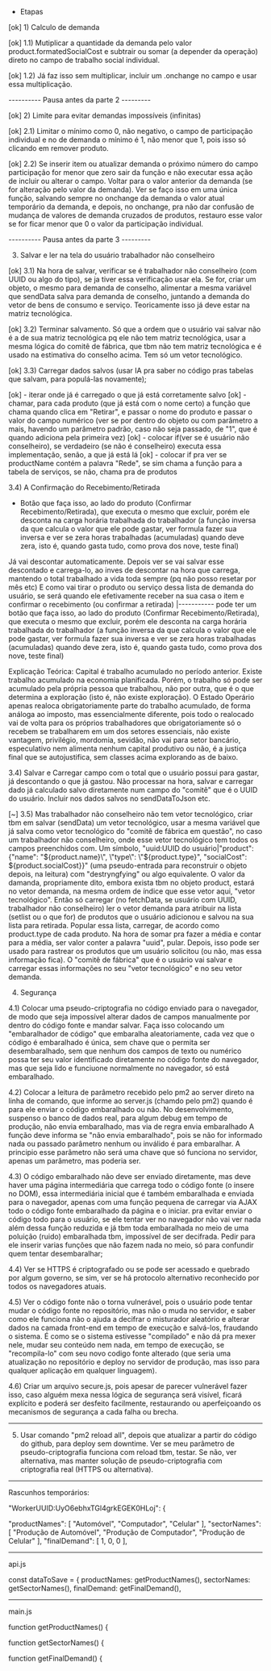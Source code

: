 - Etapas

[ok] 1) Calculo de demanda

[ok] 1.1) Mutiplicar a quantidade da demanda pelo valor product.formatedSocialCost e subtrair ou somar (a depender da operação) direto no campo de trabalho social individual.

[ok] 1.2) Já faz isso sem multiplicar, incluir um .onchange no campo e usar essa multiplicação.

---------- Pausa antes da parte 2 ---------

[ok] 2) Limite para evitar demandas impossíveis (infinitas)

[ok] 2.1) Limitar o mínimo como 0, não negativo, o campo de participação individual e no de demanda o mínimo é 1, não menor que 1, pois isso só clicando em remover produto.

[ok] 2.2) Se inserir item ou atualizar demanda o próximo número do campo participação for menor que zero sair da função e não executar essa ação de incluir ou alterar o campo. Voltar para o valor anterior da demanda (se for alteração pelo valor da demanda). Ver se faço isso em uma única função, salvando sempre no onchange da demanda o valor atual temporário da demanda, e depois, no onchange, pra não dar confusão de mudança de valores de demanda cruzados de produtos, restauro esse valor se for ficar menor que 0 o valor da participação individual.

---------- Pausa antes da parte 3 ---------

3) Salvar e ler na tela do usuário trabalhador não conselheiro

[ok] 3.1) Na hora de salvar, verificar se é trabalhador não conselheiro (com UUID ou algo do tipo), se ja tiver essa verificação usar ela. Se for, criar um objeto, o mesmo para demanda de conselho, alimentar a mesma variável que sendData salva para demanda de conselho, juntando a demanda do vetor de bens de consumo e serviço. Teoricamente isso já deve estar na matriz tecnológica.

[ok] 3.2) Terminar salvamento. Só que a ordem que o usuário vai salvar não é a de sua matriz tecnológica pq ele não tem matriz tecnológica, usar a mesma lógica do comitê de fábrica, que tbm não tem matriz tecnológica e é usado na estimativa do conselho acima. Tem só um vetor tecnológico.

[ok] 3.3)  Carregar dados salvos (usar IA pra saber no código pras tabelas que salvam, para populá-las novamente);

[ok] - iterar onde já é carregado o que já está corretamente salvo
[ok] - chamar, para cada produto (que já está com o nome certo) a função que chama quando clica em "Retirar", e passar o nome do produto e passar o valor do campo numérico (ver se por dentro do objeto ou com parâmetro a mais, havendo um parâmetro padrão, caso não seja passado, de "1", que é quando adiciona pela primeira vez)
[ok] - colocar if(ver se é usuário não conselheiro), se verdadeiro (se não é conselheiro) executa essa implementação, senão, a que já está lá
[ok] - colocar if pra ver se productName contém a palavra "Rede", se sim chama a função para a tabela de serviços, se não, chama pra de produtos

3.4) A Confirmação do Recebimento/Retirada

- Botão que faça isso, ao lado do produto (Confirmar Recebimento/Retirada), que executa o mesmo que excluir, porém ele desconta na carga horária trabalhada do trabalhador (a função inversa da que calcula o valor que ele pode gastar, ver formula fazer sua inversa e ver se zera horas trabalhadas (acumuladas) quando deve zera, isto é, quando gasta tudo, como prova dos nove, teste final) 

Já vai descontar automaticamente.
Depois ver se vai salvar esse descontado e carrega-lo, ao inves de descontar na hora que carrega, mantendo o total trabalhado a vida toda sempre (pq não posso resetar por mês etc)
E como vai tirar o produto ou serviço dessa lista de demanda do usuário, se será quando ele efetivamente receber na sua casa o item e confirmar o recebimento (ou confirmar a retirada)
        |----------- pode ter um botão que faça isso, ao lado do produto (Confirmar Recebimento/Retirada), que executa o mesmo que excluir, porém ele desconta na carga horária trabalhada do trabalhador (a função inversa da que calcula o valor que ele pode gastar, ver formula fazer sua inversa e ver se zera horas trabalhadas (acumuladas) quando deve zera, isto é, quando gasta tudo, como prova dos nove, teste final)

Explicação Teórica:
Capital é trabalho acumulado no período anterior.
Existe trabalho acumulado na economia planificada.
Porém, o trabalho só pode ser acumulado pela própria pessoa que trabalhou, não por outra, que é o que determina a exploração (isto é, não existe exploração).
O Estado Operário apenas realoca obrigatoriamente parte do trabalho acumulado, de forma análoga ao imposto, mas essencialmente diferente, pois todo o realocado vai de volta para os próprios trabalhadores que obrigatoriamente só o recebem se trabalharem em um dos setores essenciais, não existe vantagem, privilégio, mordomia, sevidão, não vai para setor bancário, especulativo nem alimenta nenhum capital produtivo ou não, é a justiça final que se autojustifica, sem classes acima explorando as de baixo.


3.4) Salvar e Carregar campo com o total que o usuário possui para gastar, já descontando o que já gastou. Não processar na hora, salvar e carregar dado já calculado salvo diretamente num campo do "comitê" que é o UUID do usuário. Incluir nos dados salvos no sendDataToJson etc.

[~] 3.5) Mas trabalhador não conselheiro não tem vetor tecnológico, criar tbm em salvar (sendData) um vetor tecnológico, usar a mesma variável que já salva como vetor tecnológico do "comitê de fábrica em questão", no caso um trabalhador não conselheiro, onde esse vetor tecnológico tem todos os campos preenchidos com. Um símbolo, "uuid:UUID do usuário|\"product\":{\"name\": \"${product.name}\", \"type\": \"${product.type}\", \"socialCost\": ${product.socialCost}}" (uma pseudo-entrada para reconstruir o objeto depois, na leitura) com "destryngfying" ou algo equivalente.  O valor da damanda, propriamente dito, embora exista tbm no objeto product, estará no vetor demanda, na mesma ordem de índice que esse vetor aqui, "vetor tecnológico". Então só carregar (no fetchData, se usuário com UUID, trabalhador não conselheiro) ler o vetor demanda para atribuir na lista (setlist ou o que for) de produtos que o usuário adicionou e salvou na sua lista para retirada. Popular essa lista, carregar, de acordo como product.type de cada produto.  Na hora de somar pra fazer a média e contar para a média, ser valor conter a palavra "uuid", pular. Depois, isso pode ser usado para rastrear os produtos que um usuário solicitou (ou não, mas essa informação fica). O "comitê de fábrica" que é o usuário vai salvar e carregar essas informações no seu "vetor tecnológico" e no seu vetor demanda.


4) Segurança

4.1) Colocar uma pseudo-criptografia no código enviado para o navegador, de modo que seja impossível alterar dados de campos manualmente por dentro do código fonte e mandar salvar.
Faça isso colocando um "embaralhador de código" que embaralha aleatoriamente, cada vez que o código é embaralhado é única, sem chave que o permita ser desembaralhado, sem que nenhum dos campos de texto ou numérico possa ter seu valor identificado diretamente no código fonte do navegador,
mas que seja lido e funciuone normalmente no navegador, só está embaralhado.

4.2) Colocar a leitura de parâmetro recebido pelo pm2 ao server direto na linha de comando, que informe ao server.js (chamdo pelo pm2) quando é para ele enviar o código embaralhado ou não.
No desenvolvimento, suspenso o banco de dados real, para algum debug em tempo de produção, não envia embaralhado, mas via de regra envia embaralhado
A função deve informa se "não envia embaralhado", pois se não for informado nada ou passado parâmetro nenhum ou inválido é para embaralhar.
A principio esse parâmetro não será uma chave que só funciona no servidor, apenas um parâmetro, mas poderia ser.

4.3) O código embaralhado não deve ser enviado diretamente, mas deve haver uma página intermediária que carrega todo o código fonte (o insere no DOM), essa intermediária inicial que é também embaralhada e enviada para o navegador, apenas com uma função pequena de carregar via AJAX todo o código fonte embaralhado da página e o iniciar.
pra evitar enviar o código todo para o usuário, se ele tentar ver no navegador não vai ver nada além dessa função reduzida e já tbm toda embaralhada no meio de uma poluição (ruido) embaralhada tbm, impossível de ser decifrada.
Pedir para ele inserir varias funções que não fazem nada no meio, só para confundir quem tentar desembaralhar;

4.4) Ver se HTTPS é criptografado ou se pode ser acessado e quebrado por algum governo, se sim, ver se há protocolo alternativo reconhecido por todos os navegadores atuais.

4.5) Ver o código fonte não o torna vulnerável, pois o usuário pode tentar mudar o código fonte no repositório, mas não o muda no servidor, e saber como ele funciona não o ajuda a decifrar o misturador aleatório e alterar dados na camada front-end em tempo de execução e salvá-los, fraudando o sistema.
É como se o sistema estivesse "compilado" e não dá pra mexer nele, mudar seu conteúdo nem nada, em tempo de execução, se "recompila-lo" com seu novo codigo fonte alterado (que seria uma atualização no repositório e deploy no servidor de produção, mas isso para qualquer aplicação em qualquer linguagem).

4.6) Criar um arquivo secure.js, pois apesar de parecer vulnerável fazer isso, caso alguém mexa nessa lógica de segurança será visível, ficará explícito e poderá ser desfeito facilmente, restaurando ou aperfeiçoando os mecanismos de segurança a cada falha ou brecha.

-------------------

5) Usar comando "pm2 reload all", depois que atualizar a partir do código do github, para deploy sem downtime. Ver se meu parâmetro de pseudo-criptografia funciona com reload tbm, testar. Se não, ver alternativa, mas manter solução de pseudo-criptografia com criptografia real (HTTPS ou alternativa).

-----------------

Rascunhos temporários:

"WorkerUUID:UyO6ebhxTGl4grkEGEK0HLoj": {

 "productNames": [
      "Automóvel",
      "Computador",
      "Celular"
    ],
"sectorNames": [
    "Produção de Automóvel",
    "Produção de Computador",
    "Produção de Celular"
],
"finalDemand": [
    1,
    0,
    0
],

--------

api.js

const dataToSave = {
productNames: getProductNames(),
sectorNames: getSectorNames(),
finalDemand: getFinalDemand(),

----------

main.js

function getProductNames() {

function getSectorNames() {

function getFinalDemand() {

